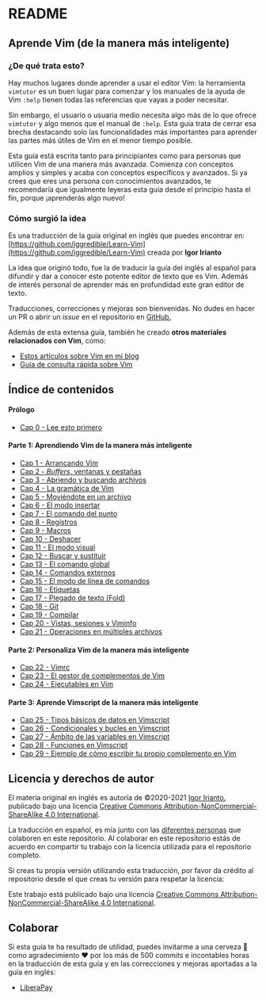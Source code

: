 # README

## Aprende Vim \(de la manera más inteligente\)

### ¿De qué trata esto?

Hay muchos lugares donde aprender a usar el editor Vim: la herramienta `vimtutor` es un buen lugar para comenzar y los manuales de la ayuda de Vim `:help` tienen todas las referencias que vayas a poder necesitar.

Sin embargo, el usuario o usuaria medio necesita algo más de lo que ofrece `vimtutor` y algo menos que el manual de `:help`. Esta guía trata de cerrar esa brecha destacando solo las funcionalidades más importantes para aprender las partes más útiles de Vim en el menor tiempo posible.

Esta guía está escrita tanto para principiantes como para personas que utilicen Vim de una manera más avanzada. Comienza con conceptos amplios y simples y acaba con conceptos específicos y avanzados. Si ya crees que eres una persona con conocimientos avanzados, te recomendaría que igualmente leyeras esta guía desde el principio hasta el fin, porque ¡aprenderás algo nuevo!

### Cómo surgió la idea

Es una traducción de la guía original en inglés que puedes encontrar en: [https://github.com/iggredible/Learn-Vim](https://github.com/iggredible/Learn-Vim) creada por **Igor Irianto**

La idea que originó todo, fue la de traducir la guía del inglés al español para difundir y dar a conocer este potente editor de texto que es Vim. Además de interés personal de aprender más en profundidad este gran editor de texto.

Traducciones, correcciones y mejoras son bienvenidas. No dudes en hacer un PR o abrir un _issue_ en el repositorio en [GitHub.](https://github.com/victorhck/Aprende-Vim/)

Además de esta extensa guía, también he creado __otros materiales relacionados con Vim__, como:

* [Estos artículos sobre Vim en mi blog](https://victorhckinthefreeworld.com/tag/vim/)
* [Guía de consulta rápida sobre Vim](https://victorhck.gitlab.io/comandos_vim/articulos.html)

## Índice de contenidos

#### Prólogo

* [Cap 0     - Lee esto primero](cap00_lee_esto_primero.md)

#### Parte 1: Aprendiendo Vim de la manera más inteligente

* [Cap 1  - Arrancando Vim](cap01_empezando_en_vim.md)
* [Cap 2  - _Buffers_, ventanas y pestañas](cap02_buffers_ventanas_pestanas.md)
* [Cap 3  - Abriendo y buscando archivos](cap03_abriendo_y_buscando_archivos.md)
* [Cap 4  - La gramática de Vim](cap04_gramatica_vim.md)
* [Cap 5  - Moviéndote en un archivo](cap05_moviendote_en_un_archivo.md)
* [Cap 6  - El modo insertar](cap06_modo_insertar.md)
* [Cap 7  - El comando del punto](cap07_el_comando_del_punto.md)
* [Cap 8  - Registros](cap08_registros.md)
* [Cap 9  - Macros](cap09_macros.md)
* [Cap 10 - Deshacer](cap10_deshacer.md)
* [Cap 11 - El modo visual](cap11_modo_visual.md)
* [Cap 12 - Buscar y sustituir](cap12_buscar_y_sustituir.md)
* [Cap 13 - El comando global](cap13_el_comando_global.md)
* [Cap 14 - Comandos externos](cap14_comandos_externos.md)
* [Cap 15 - El modo de línea de comandos](cap15_modo_linea_comandos.md)
* [Cap 16 - Etiquetas](cap16_etiquetas.md)
* [Cap 17 - Plegado de texto (Fold)](cap17_plegado.md)
* [Cap 18 - Git](cap18_git.md)
* [Cap 19 - Compilar](cap19_compilar.md)
* [Cap 20 - Vistas, sesiones y Viminfo](cap20_vistas_sesiones_viminfo.md)
* [Cap 21 - Operaciones en múltiples archivos](cap21_operaciones_múltiples_archivos.md)

#### Parte 2: Personaliza Vim de la manera más inteligente

* [Cap 22 - Vimrc](cap22_vimrc.md)
* [Cap 23 - El gestor de complementos de Vim](cap23_paquetes_vim.md)
* [Cap 24 - Ejecutables en Vim](cap24_ejecutables_vim.md)

#### Parte 3: Aprende Vimscript de la manera más inteligente

* [Cap 25 - Tipos básicos de datos en Vimscript](cap25_tipos_basicos_datos_en_vimscript.md)
* [Cap 26 - Condicionales y bucles en Vimscript](cap26_condicionales_y_bucles_vimscript.md)
* [Cap 27 - Ámbito de las variables en Vimscript](cap27_ambito_variables_vimscript.md)
* [Cap 28 - Funciones en Vimscript](cap28_funciones_vimscript.md)
* [Cap 29 - Ejemplo de cómo escribir tu propio complemento en Vim](cap29_ejemplo_cómo_escribir_un_complemento.md)

## Licencia y derechos de autor

El materia original en inglés es autoría de ©2020-2021 [Igor Irianto.](https://github.com/iggredible/Learn-Vim) publicado bajo una licencia [Creative Commons Attribution-NonCommercial-ShareAlike 4.0 International](http://creativecommons.org/licenses/by-nc-sa/4.0/).

La traducción en español, es mía junto con las [diferentes personas](https://github.com/victorhck/learn-Vim-es/graphs/contributors) que colaboren en este repositorio. Al colaborar en este repositorio estás de acuerdo en compartir tu trabajo con la licencia utilizada para el repositorio completo.

Si creas tu propia versión utilizando esta traducción, por favor da crédito al repositorio desde el que creas tu versión para respetar la licencia:

Este trabajo está publicado bajo una licencia [Creative Commons Attribution-NonCommercial-ShareAlike 4.0 International](http://creativecommons.org/licenses/by-nc-sa/4.0/).

## Colaborar

Si esta guía te ha resultado de utilidad, puedes invitarme a una cerveza 🍺 como agradecimiento ❤️ por los más de 500 _commits_ e incontables horas en la traducción de esta guía y en las correcciones y mejoras aportadas a la guía en inglés:

* [LiberaPay](https://liberapay.com/victorhck)
